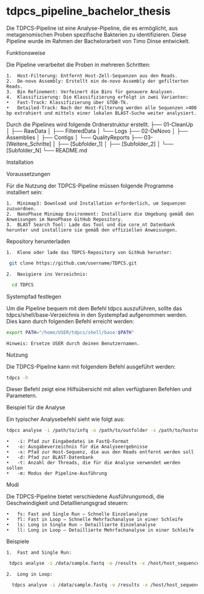 # tdpcs_pipeline_bachelor_thesis
Die TDPCS-Pipeline ist eine Analyse-Pipeline, die es ermöglicht, aus metagenomischen Proben spezifische Bakterien zu identifizieren. Diese Pipeline wurde im Rahmen der Bachelorarbeit von Timo Dinse entwickelt.

Funktionsweise

Die Pipeline verarbeitet die Proben in mehreren Schritten:

	1.	Host-Filterung: Entfernt Host-Zell-Sequenzen aus den Reads.
	2.	De-novo Assembly: Erstellt ein de-novo Assembly der gefilterten Reads.
	3.	Bin Refinement: Verfeinert die Bins für genauere Analysen.
	4.	Klassifizierung: Die Klassifizierung erfolgt in zwei Varianten:
	•	Fast-Track: Klassifizierung über GTDB-Tk.
	•	Detailed-Track: Nach der Host-Filterung werden alle Sequenzen >400 bp extrahiert und mittels einer lokalen BLAST-Suche weiter analysiert.

Durch die Pipelines wird folgende Ordnerstruktur erstellt.
├── 01-CleanUp
│   ├── RawData
│   ├── FilteredData
│   └── Logs
├── 02-DeNovo
│   ├── Assemblies
│   ├── Contigs
│   └── QualityReports
├── 03-[Weitere_Schritte]
│   ├── [Subfolder_1]
│   ├── [Subfolder_2]
│   └── [Subfolder_N]
└── README.md


Installation

Voraussetzungen

Für die Nutzung der TDPCS-Pipeline müssen folgende Programme installiert sein:

	1.	Minimap3: Download und Installation erforderlich, um Sequenzen zuzuordnen.
	2.	NanoPhase Minimap Environment: Installiere die Umgebung gemäß den Anweisungen im NanoPhase GitHub Repository.
	3.	BLAST Search Tool: Lade das Tool und die core_nt Datenbank herunter und installiere sie gemäß den offiziellen Anweisungen.

Repository herunterladen

	1.	Klone oder lade das TDPCS-Repository von GitHub herunter:
```bash
 git clone https://github.com/username/TDPCS.git
```

 	2.	Navigiere ins Verzeichnis:
```bash
  cd TDPCS
```

Systempfad festlegen

Um die Pipeline bequem mit dem Befehl tdpcs auszuführen, sollte das tdpcs/shell/base-Verzeichnis in den Systempfad aufgenommen werden. Dies kann durch folgenden Befehl erreicht werden:
```bash
export PATH="/home/USER/tdpcs/shell/base:$PATH"
```

	Hinweis: Ersetze USER durch deinen Benutzernamen.

Nutzung

Die TDPCS-Pipeline kann mit folgendem Befehl ausgeführt werden:
```bash
tdpcs -h
```

Dieser Befehl zeigt eine Hilfsübersicht mit allen verfügbaren Befehlen und Parametern.

Beispiel für die Analyse

Ein typischer Analysebefehl sieht wie folgt aus:
```bash
tdpcs analyse -i /path/to/infq -o /path/to/outfolder -x /path/to/hostsequence -d /path/to/blastdatabase -t Threads -m MODE
```


	•	-i: Pfad zur Eingabedatei im FastQ-Format
	•	-o: Ausgabeverzeichnis für die Analyseergebnisse
	•	-x: Pfad zur Host-Sequenz, die aus den Reads entfernt werden soll
	•	-d: Pfad zur BLAST-Datenbank
	•	-t: Anzahl der Threads, die für die Analyse verwendet werden sollen
	•	-m: Modus der Pipeline-Ausführung

Modi

Die TDPCS-Pipeline bietet verschiedene Ausführungsmodi, die Geschwindigkeit und Detaillierungsgrad steuern:

	•	fs: Fast and Single Run – Schnelle Einzelanalyse
	•	fl: Fast in Loop – Schnelle Mehrfachanalyse in einer Schleife
	•	ls: Long in Single Run – Detaillierte Einzelanalyse
	•	ll: Long in Loop – Detaillierte Mehrfachanalyse in einer Schleife

Beispiele

	1.	Fast and Single Run:
```bash
 tdpcs analyse -i /data/sample.fastq -o /results -x /host/host_sequence.fasta -d /blast/db/core_nt -t 8 -m fs
```

 	2.	Long in Loop:
```bash
  tdpcs analyse -i /data/sample.fastq -o /results -x /host/host_sequence.fasta -d /blast/db/core_nt -t 16 -m ll
```
